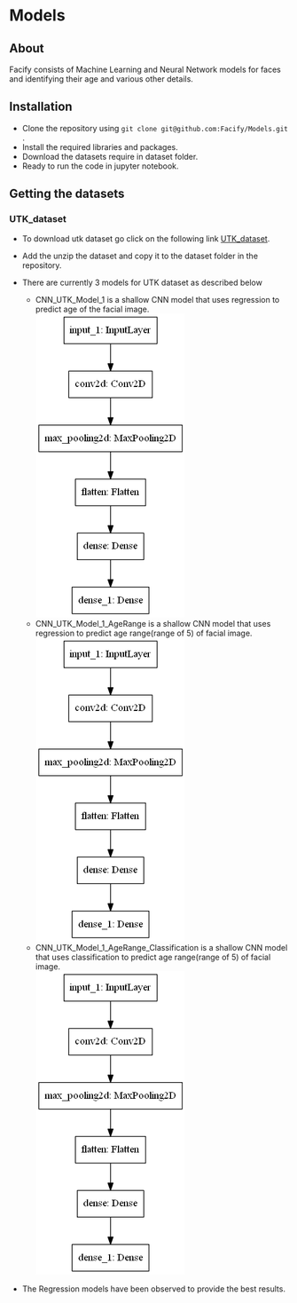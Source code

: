 # Models

## About

Facify consists of Machine Learning and Neural Network models for faces and identifying their age and various other details.

## Installation

-   Clone the repository using `git clone git@github.com:Facify/Models.git `.
-   Install the required libraries and packages.
-   Download the datasets require in dataset folder.
-   Ready to run the code in jupyter notebook.

## Getting the datasets

### UTK_dataset

-   To download utk dataset go click on the following link [UTK_dataset](https://susanqq.github.io/UTKFace/).
-   Add the unzip the dataset and copy it to the dataset folder in the repository.
-   There are currently 3 models for UTK dataset as described below
    
    - CNN_UTK_Model_1 is a shallow CNN model that uses regression to predict age of the facial image. 
     ![CNN_UTK_Model_1](https://github.com/Facify/Models/blob/main/models/cnn_utk_model_1.png)
    - CNN_UTK_Model_1_AgeRange is a shallow CNN model that uses regression to predict age range(range of 5) of facial image. <br>
     ![CNN_UTK_Model_1](https://github.com/Facify/Models/blob/main/models/cnn_utk_model_1_age-range.png)
    - CNN_UTK_Model_1_AgeRange_Classification is a shallow CNN model that uses classification to predict age range(range of 5) of facial image. <br>
     ![CNN_UTK_Model_1](https://github.com/Facify/Models/blob/main/models/cnn_utk_model_1_age-range-classification.png)
- The Regression models have been observed to provide the best results.
